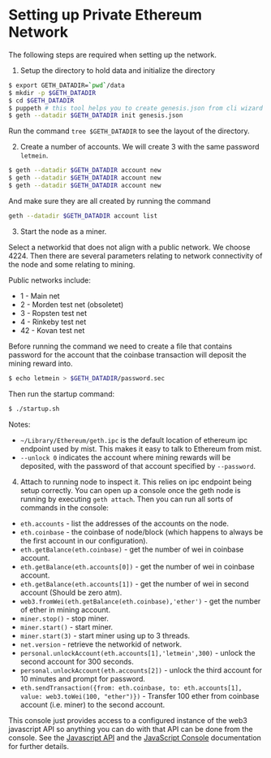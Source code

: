 # Setting up Private Ethereum Network
 
The following steps are required when setting up the network.

1. Setup the directory to hold data and initialize the directory

```bash
$ export GETH_DATADIR=`pwd`/data
$ mkdir -p $GETH_DATADIR
$ cd $GETH_DATADIR
$ puppeth # this tool helps you to create genesis.json from cli wizard
$ geth --datadir $GETH_DATADIR init genesis.json
```

Run the command `tree $GETH_DATADIR` to see the layout of the directory.

2. Create a number of accounts. We will create 3 with the same password `letmein`.

```bash
$ geth --datadir $GETH_DATADIR account new
$ geth --datadir $GETH_DATADIR account new
$ geth --datadir $GETH_DATADIR account new
```

And make sure they are all created by running the command

```bash
geth --datadir $GETH_DATADIR account list
```

3. Start the node as a miner.

Select a networkid that does not align with a public network. We choose 4224. Then there are several
parameters relating to network connectivity of the node and some relating to mining.

Public networks include:
* 1 - Main net
* 2 - Morden test net (obsoletet)
* 3 - Ropsten test net
* 4 - Rinkeby test net
* 42 - Kovan test net

Before running the command we need to create a file that contains password for the account that the coinbase
transaction will deposit the mining reward into.

```bash
$ echo letmein > $GETH_DATADIR/password.sec
```

Then run the startup command:

```bash
$ ./startup.sh
```

Notes:
* `~/Library/Ethereum/geth.ipc` is the default location of ethereum ipc endpoint used by mist. This makes it
  easy to talk to Ethereum from mist.
* `--unlock 0` indicates the account where mining rewards will be deposited, with the password of that account
  specified by `--password`.

4. Attach to running node to inspect it. This relies on ipc endpoint being setup correctly. You can open up
  a console once the geth node is running by executing `geth attach`. Then you can run all sorts of commands
  in the console:

  - `eth.accounts` - list the addresses of the accounts on the node.
  - `eth.coinbase` - the coinbase of node/block (which happens to always be the first account in our configuration).
  - `eth.getBalance(eth.coinbase)` - get the number of wei in coinbase account.
  - `eth.getBalance(eth.accounts[0])` - get the number of wei in coinbase account.
  - `eth.getBalance(eth.accounts[1])` - get the number of wei in second account (Should be zero atm).
  - `web3.fromWei(eth.getBalance(eth.coinbase),'ether')` - get the number of ether in mining account.
  - `miner.stop()` - stop miner.
  - `miner.start()` - start miner.
  - `miner.start(3)` - start miner using up to 3 threads.
  - `net.version` - retrieve the networkid of network.
  - `personal.unlockAccount(eth.accounts[1],'letmein',300)` - unlock the second account for 300 seconds.
  - `personal.unlockAccount(eth.accounts[2])` - unlock the third account for 10 minutes and prompt for password.
  - `eth.sendTransaction({from: eth.coinbase, to: eth.accounts[1], value: web3.toWei(100, "ether")})` - Transfer
    100 ether from coinbase account (i.e. miner) to the second account.

  This console just provides access to a configured instance of the web3 javascript API so anything you can do
  with that API can be done from the console. See the [Javascript API](https://github.com/ethereum/wiki/wiki/JavaScript-API)
  and the [JavaScript Console](https://github.com/ethereum/go-ethereum/wiki/JavaScript-Console) documentation
  for further details.
